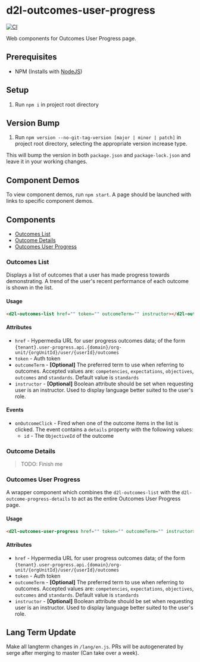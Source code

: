 # d2l-outcomes-user-progress

[![CI][CI Badge]][CI Workflows]

Web components for Outcomes User Progress page.

## Prerequisites

- NPM (Installs with [NodeJS](https://nodejs.org))

## Setup

1. Run `npm i` in project root directory

## Version Bump

1. Run `npm version --no-git-tag-version [major | minor | patch]` in project
root directory, selecting the appropriate version increase type.

This will bump the version in both `package.json` and `package-lock.json` and
leave it in your working changes.

## Component Demos

To view component demos, run `npm start`. A page should be launched with links
to specific component demos.

## Components

- [Outcomes List](#outcomes-list)
- [Outcome Details](#outcome-details)
- [Outcomes User Progress](#outcomes-user-progress)

### Outcomes List<a name="outcomes-list"></a>

Displays a list of outcomes that a user has made progress towards demonstrating. A trend of the user's recent performance of each outcome is shown in the list.

#### Usage

```html
<d2l-outcomes-list href="" token="" outcomeTerm="" instructor></d2l-outcomes-list>
```

#### Attributes

- `href` - Hypermedia URL for user progress outcomes data; of the form `{tenant}.user-progress.api.{domain}/org-unit/{orgUnitId}/user/{userId}/outcomes`
- `token` - Auth token
- `outcomeTerm` - **[Optional]** The preferred term to use when referring to outcomes. Accepted values are: `competencies`, `expectations`, `objectives`, `outcomes` and `standards`. Default value is `standards`
- `instructor` - **[Optional]** Boolean attribute should be set when requesting user is an instructor. Used to display language better suited to the user's role.

#### Events

- `onOutcomeClick` - Fired when one of the outcome items in the list is clicked. The event contains a `details` property with the following values:
    - `id` - The `ObjectiveId` of the outcome

### Outcome Details<a name="outcome-details"></a>

> TODO: Finish me

### Outcomes User Progress<a name="outcomes-user-progress"></a>

A wrapper component which combines the `d2l-outcomes-list` with the `d2l-outcome-progress-details` to act as the entire Outcomes User Progress page.

#### Usage

```html
<d2l-outcomes-user-progress href="" token="" outcomeTerm="" instructor></d2l-outcomes-user-progress>
```

#### Attributes

- `href` - Hypermedia URL for user progress outcomes data; of the form `{tenant}.user-progress.api.{domain}/org-unit/{orgUnitId}/user/{userId}/outcomes`
- `token` - Auth token
- `outcomeTerm` - **[Optional]** The preferred term to use when referring to outcomes. Accepted values are: `competencies`, `expectations`, `objectives`, `outcomes` and `standards`. Default value is `standards`
- `instructor` - **[Optional]** Boolean attribute should be set when requesting user is an instructor. Used to display language better suited to the user's role.

## Lang Term Update

Make all langterm changes in `/lang/en.js`. PRs will be autogenerated by serge after merging to master (Can take over a week).

<!-- links -->
[CI Badge]: https://github.com/Brightspace/d2l-outcomes-user-progress/workflows/CI/badge.svg?branch=master
[CI Workflows]: https://github.com/Brightspace/d2l-outcomes-user-progress/actions?query=workflow%3ACI+branch%3Amaster
